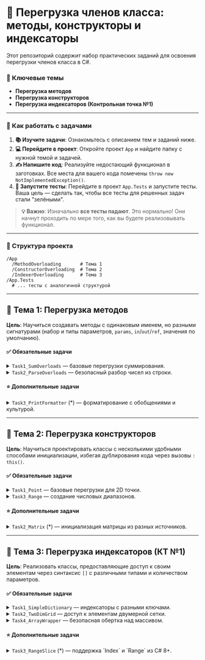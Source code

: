 # 🚀 Перегрузка членов класса: методы, конструкторы и индексаторы

Этот репозиторий содержит набор практических заданий для освоения перегрузки членов класса в C#.

### 🎯 Ключевые темы

-   **Перегрузка методов**
-   **Перегрузка конструкторов**
-   **Перегрузка индексаторов (Контрольная точка №1)**

---

### 📝 Как работать с задачами

1.  **📚 Изучите задачи**: Ознакомьтесь с описанием тем и заданий ниже.
2.  **💻 Перейдите в проект**: Откройте проект `App` и найдите папку с нужной темой и задачей.
3.  **✍️ Напишите код**: Реализуйте недостающий функционал в заготовках. Все места для вашего кода помечены `throw new NotImplementedException()`.
4.  **🧪 Запустите тесты**: Перейдите в проект `App.Tests` и запустите тесты. Ваша цель — сделать так, чтобы все тесты для решенных задач стали "зелёными".

> **💡 Важно**: Изначально **все тесты падают**. Это нормально! Они начнут проходить по мере того, как вы будете реализовывать функционал.

---

### 📁 Структура проекта

```
/App
  /MethodOverloading       # Тема 1
  /ConstructorOverloading  # Тема 2
  /IndexerOverloading      # Тема 3
/App.Tests
  # ... тесты с аналогичной структурой
```

---

## 🔧 Тема 1: Перегрузка методов

**Цель**: Научиться создавать методы с одинаковым именем, но разными сигнатурами (набор и типы параметров, `params`, `in`/`out`/`ref`, значения по умолчанию).

#### ✅ Обязательные задачи

<details>
<summary><code>Task1_SumOverloads</code> — базовые перегрузки суммирования.</summary>

-   Написать набор перегруженных методов `Sum`, которые:
    -   Складывают два `int`.
    -   Складывают три `int`.
    -   Складывают массив `int[]`.
    -   Складывают произвольное количество значений через `params int[]`.
    -   Возвращают `0` при вызове без параметров, с `null` или пустым массивом.
</details>

<details>
<summary><code>Task2_ParseOverloads</code> — безопасный разбор чисел из строки.</summary>

-   Перегрузить метод `Parse` для безопасного разбора чисел:
    -   `Parse(string s)` — возвращает `int`, но выбрасывает `FormatException` при ошибке.
    -   `Parse(string s, int defaultValue)` — возвращает `defaultValue` вместо исключения.
    -   Все версии должны игнорировать пробелы в начале и в конце строки и поддерживать знаки `+` / `-`.
</details>

#### ⭐ Дополнительные задачи

<details>
<summary><code>Task3_PrintFormatter</code> (*) — форматирование с обобщениями и культурой.</summary>

-   Перегрузить метод `Print`:
    -   `Print(int)` — печатает как есть.
    -   `Print(double, int decimals)` — печатает с указанной точностью.
    -   `Print(params int[])` — печатает последовательность через запятую (или `<empty>`).
    -   `Print<T>(IEnumerable<T>)` — generic-версия для любых коллекций.
</details>

---

## 🧱 Тема 2: Перегрузка конструкторов

**Цель**: Научиться проектировать классы с несколькими удобными способами инициализации, избегая дублирования кода через вызовы `: this()`.

#### ✅ Обязательные задачи

<details>
<summary><code>Task1_Point</code> — базовые перегрузки для 2D точки.</summary>

-   Реализовать класс `Point2D` с конструкторами:
    -   По умолчанию: создаёт точку в `(0,0)`.
    -   От двух `int`: `(int x, int y)`.
    -   Из строки: `("x;y")`, с поддержкой пробелов и отрицательных чисел.
    -   Конструктор копирования: `(Point2D other)`.
</details>

<details>
<summary><code>Task3_Range</code> — создание числовых диапазонов.</summary>

-   Реализовать класс `InclusiveRange` с конструкторами:
    -   От двух `int`: `(int start, int end)`. Выбрасывает `ArgumentOutOfRangeException` если `start > end`.
    -   От одного `int`: `(int single)`, создаёт диапазон из одного числа.
    -   Из строки: `("start..end")`, с валидацией формата и границ.
</details>

#### ⭐ Дополнительные задачи

<details>
<summary><code>Task2_Matrix</code> (*) — инициализация матрицы из разных источников.</summary>

-   Реализовать класс `IntMatrix` с конструкторами:
    -   От размеров: `(int rows, int cols)`, создаёт матрицу, заполненную нулями.
    -   Из двумерного массива `int[,]`.
    -   Из "зубчатого" массива `int[][]`, с **валидацией** того, что все строки имеют одинаковую длину.
</details>

---

## 🔢 Тема 3: Перегрузка индексаторов (КТ №1)

**Цель**: Реализовать классы, предоставляющие доступ к своим элементам через синтаксис `[]` с различными типами и количеством параметров.

#### ✅ Обязательные задачи

<details>
<summary><code>Task1_SimpleDictionary</code> — индексаторы с разными ключами.</summary>

-   Реализовать класс `MultiKeyDictionary` с индексаторами:
    -   По строковому ключу: `[string key]`.
    -   По составному ключу (кортежу): `[(string category, string key)]`.
    -   При чтении по отсутствующему ключу выбрасывать `KeyNotFoundException`.
</details>

<details>
<summary><code>Task2_TwoDimGrid</code> — доступ к элементам двумерной сетки.</summary>

-   Реализовать класс `Grid<T>` с индексаторами:
    -   По двум координатам: `[int row, int col]`.
    -   По структуре `Point` или `Cell`: `[Point p]`.
    -   По одномерному индексу: `[int index]`, преобразуя его в `(row, col)`.
    -   Всегда проверять выход за границы, иначе — `IndexOutOfRangeException`.
</details>

<details>
<summary><code>Task4_ArrayWrapper</code> — безопасная обертка над массивом.</summary>

-   Реализовать класс `ArrayWrapper<T>`:
    -   Конструктор принимает массив. При `null` — `ArgumentNullException`.
    -   Свойство `Length` для получения длины.
    -   Индексатор `[int index]` для чтения/записи с проверкой границ (`IndexOutOfRangeException`).
</details>

#### ⭐ Дополнительные задачи

<details>
<summary><code>Task3_RangeSlice</code> (*) — поддержка `Index` и `Range` из C# 8+.</summary>

-   Реализовать класс `SliceableList<T>` с индексаторами:
    -   Обычный: `[int index]`.
    -   Для доступа с конца: `[Index index]`.
    -   Для получения среза: `[Range range]`.
</details>